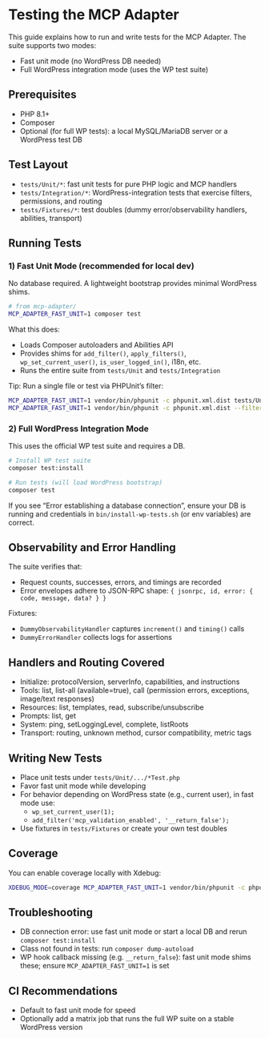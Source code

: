 # Testing the MCP Adapter

This guide explains how to run and write tests for the MCP Adapter. The suite supports two modes:

- Fast unit mode (no WordPress DB needed)
- Full WordPress integration mode (uses the WP test suite)

## Prerequisites

- PHP 8.1+
- Composer
- Optional (for full WP tests): a local MySQL/MariaDB server or a WordPress test DB

## Test Layout

- `tests/Unit/*`: fast unit tests for pure PHP logic and MCP handlers
- `tests/Integration/*`: WordPress-integration tests that exercise filters, permissions, and routing
- `tests/Fixtures/*`: test doubles (dummy error/observability handlers, abilities, transport)

## Running Tests

### 1) Fast Unit Mode (recommended for local dev)

No database required. A lightweight bootstrap provides minimal WordPress shims.

```bash
# from mcp-adapter/
MCP_ADAPTER_FAST_UNIT=1 composer test
```

What this does:
- Loads Composer autoloaders and Abilities API
- Provides shims for `add_filter()`, `apply_filters()`, `wp_set_current_user()`, `is_user_logged_in()`, i18n, etc.
- Runs the entire suite from `tests/Unit` and `tests/Integration`

Tip: Run a single file or test via PHPUnit’s filter:

```bash
MCP_ADAPTER_FAST_UNIT=1 vendor/bin/phpunit -c phpunit.xml.dist tests/Unit/Handlers/ToolsHandlerCallTest.php
MCP_ADAPTER_FAST_UNIT=1 vendor/bin/phpunit -c phpunit.xml.dist --filter test_image_result_is_converted_to_base64_with_mime_type
```

### 2) Full WordPress Integration Mode

This uses the official WP test suite and requires a DB.

```bash
# Install WP test suite
composer test:install

# Run tests (will load WordPress bootstrap)
composer test
```

If you see “Error establishing a database connection”, ensure your DB is running and credentials in `bin/install-wp-tests.sh` (or env variables) are correct.

## Observability and Error Handling

The suite verifies that:
- Request counts, successes, errors, and timings are recorded
- Error envelopes adhere to JSON-RPC shape: `{ jsonrpc, id, error: { code, message, data? } }`

Fixtures:
- `DummyObservabilityHandler` captures `increment()` and `timing()` calls
- `DummyErrorHandler` collects logs for assertions

## Handlers and Routing Covered

- Initialize: protocolVersion, serverInfo, capabilities, and instructions
- Tools: list, list-all (available=true), call (permission errors, exceptions, image/text responses)
- Resources: list, templates, read, subscribe/unsubscribe
- Prompts: list, get
- System: ping, setLoggingLevel, complete, listRoots
- Transport: routing, unknown method, cursor compatibility, metric tags

## Writing New Tests

- Place unit tests under `tests/Unit/.../*Test.php`
- Favor fast unit mode while developing
- For behavior depending on WordPress state (e.g., current user), in fast mode use:
  - `wp_set_current_user(1);`
  - `add_filter('mcp_validation_enabled', '__return_false');`
- Use fixtures in `tests/Fixtures` or create your own test doubles

## Coverage

You can enable coverage locally with Xdebug:

```bash
XDEBUG_MODE=coverage MCP_ADAPTER_FAST_UNIT=1 vendor/bin/phpunit -c phpunit.xml.dist --coverage-text
```

## Troubleshooting

- DB connection error: use fast unit mode or start a local DB and rerun `composer test:install`
- Class not found in tests: run `composer dump-autoload`
- WP hook callback missing (e.g. `__return_false`): fast unit mode shims these; ensure `MCP_ADAPTER_FAST_UNIT=1` is set

## CI Recommendations

- Default to fast unit mode for speed
- Optionally add a matrix job that runs the full WP suite on a stable WordPress version


